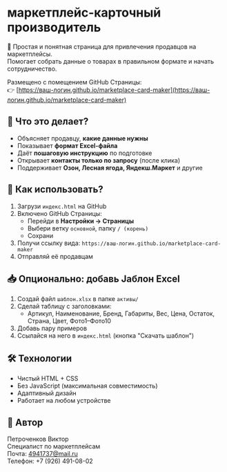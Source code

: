 # маркетплейс-карточный производитель

🚀 Простая и понятная страница для привлечения продавцов на маркетплейсы.  
Помогает собрать данные о товарах в правильном формате и начать сотрудничество.

Размещено с помещением GitHub Страницы:  
👉 [https://ваш-логин.github.io/marketplace-card-maker](https://ваш-логин.github.io/marketplace-card-maker)

## 🎯 Что это делает?
- Объясняет продавцу, **какие данные нужны**
- Показывает **формат Excel-файла**
- Даёт **пошаговую инструкцию** по подготовке
- Открывает **контакты только по запросу** (после клика)
- Поддерживает **Озон, Лесная ягода, Яндекш.Маркет** и другие


## 🧩 Как использовать?

1. Загрузи `индекс.html` на GitHub
2. Включено GitHub Страницы:
   - Перейди в **Настройки → Страницы**
   - Выбери ветку `основной`, папку `/ (корень)`
   - Сохрани
3. Получи ссылку вида: `https://ваш-логин.github.io/marketplace-card-maker`
4. Отправляй её продавцам

## 📥 Опционально: добавь Јаблон Excel

1. Создай файл `шаблон.xlsx` в папке `активы/`
2. Сделай таблицу с заголовками:
   - Артикул, Наименование, Бренд, Габариты, Вес, Цена, Остаток, Страна, Цвет, Фото1–Фото10
3. Добавь пару примеров
4. Ссылайся на него в `индекс.html` (кнопка "Скачать шаблон")

## 🛠 Технологии
- Чистый HTML + CSS
- Без JavaScript (максимальная совместимость)
- Адаптивный дизайн
- Работает на любом устройстве

## 💬 Автор
Петроченков Виктор  
Специалист по маркетплейсам  
Почта: [4941737@mail.ru](mailto:4941737@mail.ru)  
Телефон: +7 (926) 491-08-02


